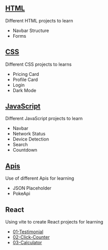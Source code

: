 ## [HTML](/documents/html.md)

Different HTML projects to learn

- Navbar Structure
- Forms

## [CSS](/documents/css.md)

Different CSS projects to learns

- Pricing Card
- Profile Card
- Login
- Dark Mode

## [JavaScript](/documents/js.md)

Different JavaScript projects to learn

- Navbar
- Network Status
- Device Detection
- Search
- Countdown

## [Apis](/documents/apis.md)

Use of different Apis for learning

- JSON Placeholder
- PokeApi

## React

Using vite to create React projects for learning

- [01-Testimonial](/react/projects/01-testimonials/)
- [02-Click-Counter](/react/projects/02-click-counter/)
- [03-Calculator](/react/projects/03-calculator/)

